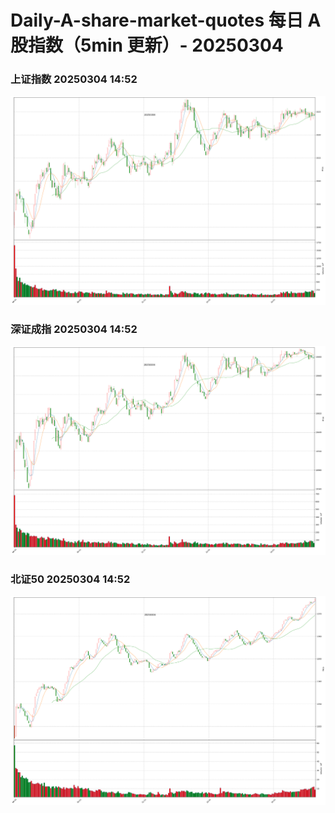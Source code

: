 
# Daily-A-share-market-quotes 每日 A 股指数（5min 更新）- 20250304

### 上证指数 20250304 14:52
![](./fig/2025/3/20250304-sh000001.png)

### 深证成指 20250304 14:52
![](./fig/2025/3/20250304-sz399001.png)

### 北证50 20250304 14:52
![](./fig/2025/3/20250304-bj899050.png)
